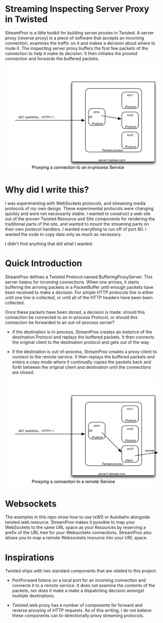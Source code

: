 
Streaming Inspecting Server Proxy in Twisted
============================================


StreamProx is a little toolkit for building server proxies in Twisted.
A server proxy (reverse proxy) is a piece of software that accepts an
incoming connection, examines the traffic on it and makes a decision
about where to route it.  The inspecting server proxy buffers the
first few packets of the connection to help it make its decision.  It
then initiates the proxied connection and forwards the buffered
packets.

![StreamProx Overview](doc/streamprox-local.png?raw=true)


# Why did I write this? #

I was experimenting with WebSockets protocols, and streaming media
protocols of my own design.  These experimental protocols were
changing quickly and were not necessarily stable.  I wanted to
construct a web site out of the proven Twisted Resource and Site
components for rendering the traditional parts of the site, and wanted
to mount the streaming parts on their own protocol handlers.  I wanted
everything to run off of port 80.  I wanted the code to copy data only
as much as necessary.

I didn't find anything that did what I wanted.


# Quick Introduction #

StreamProx defines a Twisted Protocol named BufferingProxyServer.
This server listens for incoming connections.  When one arrives, it
starts buffering the arriving packets in a PacketBuffer until enough
packets have been received to make a decision.  For simple HTTP
protocols this is either until one line is collected, or until all of
the HTTP headers have been been collected.

Once these packets have been stored, a decision is made: should this
connection be connected to an in-process Protocol, or should this
connection be forwarded to an out-of-process server?

- If the destination is in-process, StreamProx creates an instance of
  the destination Protocol and replays the buffered packets.  It then
  connects the original client to the destination protocol and gets
  out of the way.

- If the destination is out-of-process, StreamProx creates a proxy
  client to connect to the remote service.  It then replays the
  buffered packets and enters a copy mode where it continually copies
  the packets back and forth between the original client and
  destination until the connections are closed.
  
![StreamProx Overview](doc/streamprox-remote.png?raw=true)

# Websockets #

The examples in this repo show how to use txWS or Autobahn alongside
twisted.web.resource.  StreamProx makes it possible to map your
WebSockets to the same URL space as your Resources by reserving a
prefix of the URL tree for your Websockets connections.  StreamProx
also allows you to map a remote Websockets resource into your URL
space.


# Inspirations #
  
Twisted ships with two standard components that are related to this
project.

- PortForward listens on a local port for an incoming connection and
  connects it to a remote service.  It does not examine the contents
  of the packets, nor does it make a make a dispatching decision
  amongst multiple destinations.

- Twisted.web.proxy has a number of components for forward and reverse
  proxying of HTTP requests.  As of this writing, I do not believe
  these components can bi-directionally proxy streaming protocols.
  
